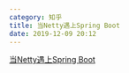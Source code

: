 ```yaml
---
category: 知乎
title: 当Netty遇上Spring Boot
date: 2019-12-09 20:12
---
```


[当Netty遇上Spring Boot](https://zhuanlan.zhihu.com/p/96378920)